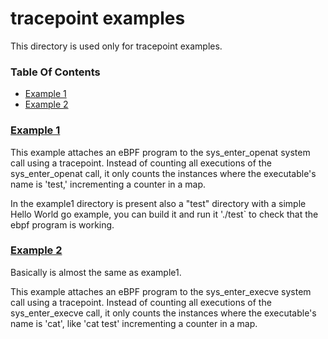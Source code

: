 # tracepoint examples

This directory is used only for tracepoint examples.

### Table Of Contents

* [Example 1](#example-1)
* [Example 2](#example-2)


### [Example 1](./example1/)

This example attaches an eBPF program to the sys_enter_openat system call using a tracepoint. Instead of counting all executions of the sys_enter_openat call, it only counts the instances where the executable's name is 'test,' incrementing a counter in a map.

In the example1 directory is present also a "test" directory with a simple Hello World go example, you can build it and run it './test` to check that the ebpf program is working.


### [Example 2](./example2/)

Basically is almost the same as example1.

This example attaches an eBPF program to the sys_enter_execve system call using a tracepoint. Instead of counting all executions of the sys_enter_execve call, it only counts the instances where the executable's name is 'cat', like 'cat test' incrementing a counter in a map.